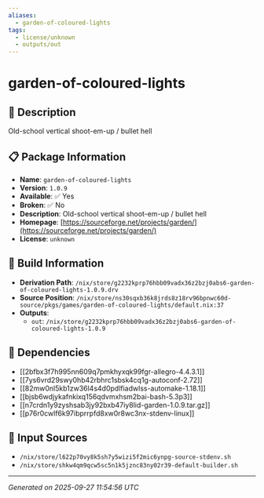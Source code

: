 ```yaml
---
aliases:
  - garden-of-coloured-lights
tags:
  - license/unknown
  - outputs/out
---
```


# garden-of-coloured-lights

## 📝 Description

Old-school vertical shoot-em-up / bullet hell

## 📋 Package Information

- **Name**: `garden-of-coloured-lights`
- **Version**: `1.0.9`
- **Available**: ✅ Yes
- **Broken**: ✅ No
- **Description**: Old-school vertical shoot-em-up / bullet hell
- **Homepage**: [https://sourceforge.net/projects/garden/](https://sourceforge.net/projects/garden/)
- **License**: `unknown`

## 🔧 Build Information

- **Derivation Path**: `/nix/store/g2232kprp76hbb09vadx36z2bzj0abs6-garden-of-coloured-lights-1.0.9.drv`
- **Source Position**: `/nix/store/ns30sqxb36k8jrds8z18rv96bpnwc60d-source/pkgs/games/garden-of-coloured-lights/default.nix:37`
- **Outputs**:
  - `out`:  `/nix/store/g2232kprp76hbb09vadx36z2bzj0abs6-garden-of-coloured-lights-1.0.9`

## 🔗 Dependencies

- [[2bfbx3f7h995nn609q7pmkhyxqk99fgr-allegro-4.4.3.1]]
- [[7ys6vrd29swy0hb42rbhrc1sbsk4cq1g-autoconf-2.72]]
- [[82mw0nl5kb1zw36l4s4d0pdlfiadwlss-automake-1.18.1]]
- [[bjsb6wdjykafnkixq156qdvmxhsm2bai-bash-5.3p3]]
- [[n7crdn1y9zyshsab3jy92bxb47iy8lid-garden-1.0.9.tar.gz]]
- [[p76r0cwlf6k97ibprrpfd8xw0r8wc3nx-stdenv-linux]]

## 📁 Input Sources

- `/nix/store/l622p70vy8k5sh7y5wizi5f2mic6ynpg-source-stdenv.sh`
- `/nix/store/shkw4qm9qcw5sc5n1k5jznc83ny02r39-default-builder.sh`

---
*Generated on 2025-09-27 11:54:56 UTC*
